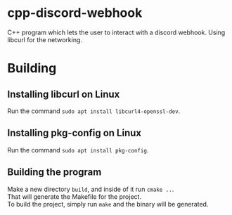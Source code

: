 # cpp-discord-webhook
C++ program which lets the user to interact with a discord webhook. Using libcurl for the networking.
# Building
## Installing libcurl on Linux
Run the command `sudo apt install libcurl4-openssl-dev`.
## Installing pkg-config on Linux
Run the command `sudo apt install pkg-config`.
## Building the program
Make a new directory `build`, and inside of it run `cmake ..`.  
That will generate the Makefile for the project.  
To build the project, simply run `make` and the binary will be generated.

